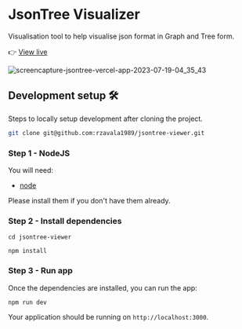 # JsonTree Visualizer

Visualisation tool to help visualise json format in Graph and Tree form.

👉 [View live](https://jsontree-viewer.vercel.app/)

![screencapture-jsontree-vercel-app-2023-07-19-04_35_43](https://github.com/BUMBAIYA/jsontree/assets/85615075/0978c0ba-4871-4722-8cf8-f695a86d11ea)

## Development setup 🛠

Steps to locally setup development after cloning the project.

```sh
git clone git@github.com:rzavala1989/jsontree-viewer.git
```

### Step 1 - NodeJS

You will need:

- [node](https://nodejs.org/)

Please install them if you don't have them already.

### Step 2 - Install dependencies

```shell
cd jsontree-viewer
```

```shell
npm install
```

### Step 3 - Run app

Once the dependencies are installed, you can run the app:

```shell
npm run dev
```

Your application should be running on `http://localhost:3000`.

